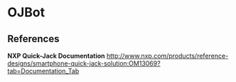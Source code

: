 # OJBot

## References

**NXP Quick-Jack Documentation** <http://www.nxp.com/products/reference-designs/smartphone-quick-jack-solution:OM13069?tab=Documentation_Tab>